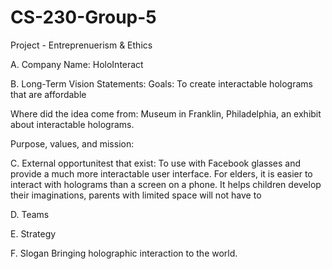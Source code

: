 # CS-230-Group-5
Project - Entreprenuerism &amp; Ethics

A. Company Name: HoloInteract

B. Long-Term Vision Statements: 
Goals:
To create interactable holograms that are affordable

Where did the idea come from: 
Museum in Franklin, Philadelphia, an exhibit about interactable holograms. 

Purpose, values, and mission: 


C. External opportunitest that exist:
To use with Facebook glasses and provide a much more interactable user interface.
For elders, it is easier to interact with holograms than a screen on a phone.
It helps children develop their imaginations, parents with limited space will not have to 

D. Teams

E. Strategy


F. Slogan
Bringing holographic interaction to the world.
